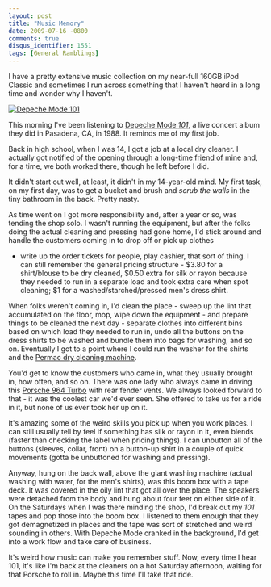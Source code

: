 ```yaml
---
layout: post
title: "Music Memory"
date: 2009-07-16 -0800
comments: true
disqus_identifier: 1551
tags: [General Ramblings]
---
```

I have a pretty extensive music collection on my near-full 160GB iPod
Classic and sometimes I run across something that I haven't heard in a
long time and wonder why I haven't.

[![Depeche Mode
101](http://ecx.images-amazon.com/images/I/51K4R1JB11L._SL500_AA160_.jpg)](http://www.amazon.com/gp/product/B000002LGW?ie=UTF8&tag=mhsvortex&linkCode=as2&camp=1789&creative=390957&creativeASIN=B000002LGW)

This morning I've been listening to [Depeche Mode
*101*](http://www.amazon.com/gp/product/B000002LGW?ie=UTF8&tag=mhsvortex&linkCode=as2&camp=1789&creative=390957&creativeASIN=B000002LGW),
a live concert album they did in Pasadena, CA, in 1988. It reminds me of
my first job.

Back in high school, when I was 14, I got a job at a local dry cleaner.
I actually got notified of the opening through [a long-time friend of
mine](http://splatteredbits.com/) and, for a time, we both worked there,
though he left before I did.

It didn't start out well, at least, it didn't in my 14-year-old mind. My
first task, on my first day, was to get a bucket and brush and *scrub
the walls* in the tiny bathroom in the back. Pretty nasty.

As time went on I got more responsibility and, after a year or so, was
tending the shop solo. I wasn't running the equipment, but after the
folks doing the actual cleaning and pressing had gone home, I'd stick
around and handle the customers coming in to drop off or pick up clothes

- write up the order tickets for people, play cashier, that sort of
thing. I can still remember the general pricing structure - $3.80 for a
shirt/blouse to be dry cleaned, $0.50 extra for silk or rayon because
they needed to run in a separate load and took extra care when spot
cleaning; $1 for a washed/starched/pressed men's dress shirt.

When folks weren't coming in, I'd clean the place - sweep up the lint
that accumulated on the floor, mop, wipe down the equipment - and
prepare things to be cleaned the next day - separate clothes into
different bins based on which load they needed to run in, undo all the
buttons on the dress shirts to be washed and bundle them into bags for
washing, and so on. Eventually I got to a point where I could run the
washer for the shirts and the [Permac dry cleaning
machine](http://www.bowe-tc.com/).

You'd get to know the customers who came in, what they usually brought
in, how often, and so on. There was one lady who always came in driving
this [Porsche 964 Turbo](http://en.wikipedia.org/wiki/Porsche_964) with
rear fender vents. We always looked forward to that - it was the coolest
car we'd ever seen. She offered to take us for a ride in it, but none of
us ever took her up on it.

It's amazing some of the weird skills you pick up when you work places.
I can still usually tell by feel if something has silk or rayon in it,
even blends (faster than checking the label when pricing things). I can
unbutton all of the buttons (sleeves, collar, front) on a button-up
shirt in a couple of quick movements (gotta be unbuttoned for washing
and pressing).

Anyway, hung on the back wall, above the giant washing machine (actual
washing with water, for the men's shirts), was this boom box with a tape
deck. It was covered in the oily lint that got all over the place. The
speakers were detached from the body and hung about four feet on either
side of it. On the Saturdays when I was there minding the shop, I'd
break out my *101* tapes and pop those into the boom box. I listened to
them enough that they got demagnetized in places and the tape was sort
of stretched and weird sounding in others. With Depeche Mode cranked in
the background, I'd get into a work flow and take care of business.

It's weird how music can make you remember stuff. Now, every time I hear
101, it's like I'm back at the cleaners on a hot Saturday afternoon,
waiting for that Porsche to roll in. Maybe this time I'll take that
ride.
